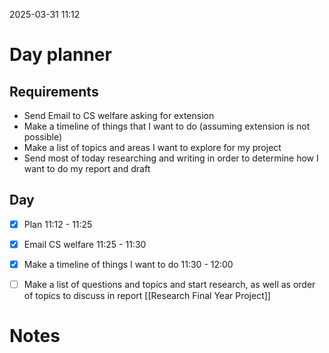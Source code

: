 2025-03-31 11:12


# Day planner

## Requirements

- Send Email to CS welfare asking for extension
- Make a timeline of things that I want to do (assuming extension is not possible)
- Make a list of topics and areas I want to explore for my project
- Send most of today researching and writing in order to determine how I want to do my report and draft


## Day

- [x] Plan 11:12 - 11:25
- [x] Email CS welfare 11:25 - 11:30
- [x] Make a timeline of things I want to do 11:30 - 12:00
- [ ] Make a list of questions and topics and start research, as well as order of topics to discuss in report [[Research Final Year Project]]


# Notes